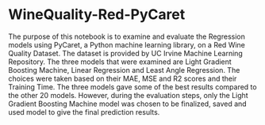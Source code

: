 # WineQuality-Red-PyCaret

The purpose of this notebook is to examine and evaluate the Regression models using PyCaret, a Python machine learning library, on a Red Wine Quality Dataset. The dataset is provided by UC Irvine Machine Learning Repository. The three models that were examined are Light Gradient Boosting Machine, Linear Regression and Least Angle Regression. The choices were taken based on their MAE, MSE and R2 scores and their Training Time. The three models gave some of the best results compared to the other 20 models. However, during the evaluation steps, only the Light Gradient Boosting Machine model was chosen to be finalized, saved and used model to give the final prediction results.
